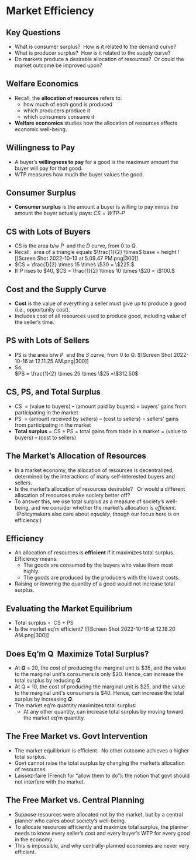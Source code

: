 # Market Efficiency
## Key Questions
- What is consumer surplus?  How is it related to the demand curve?
- What is producer surplus?  How is it related to the supply curve?
- Do markets produce a desirable allocation of resources?  Or could the market outcome be improved upon? 

## Welfare Economics
- Recall, the **allocation of resources** refers to:
	- how much of each good is produced
	- which producers produce it
	- which consumers consume it
- **Welfare economics** studies how the allocation of resources affects economic well-being.

## Willingness to Pay
- A buyer’s **willingness to pay** for a good is the maximum amount the buyer will pay for that good.
- WTP measures how much the buyer values the good.

## Consumer Surplus
- **Consumer surplus** is the amount a buyer is willing to pay minus the amount the buyer actually pays:
$CS=WTP–P$

## CS with Lots of Buyers
- CS is the area b/w $P$  and the $D$ curve, from $0$ to $Q$. 
- Recall:  area of  a triangle equals  $\frac{1}{2} \times$ base $\times$ height
![[Screen Shot 2022-10-13 at 5.09.47 PM.png|300]]
- $CS = \frac{1}{2} \times 15 \times \$30  = \$225.$
- If $P$ rises to $\$40$, $CS = \frac{1}{2} \times 10 \times \$20  = \$100.$

## Cost and the Supply Curve
- **Cost** is the value of everything a seller must give up to produce a good (i.e., opportunity cost).  
- Includes cost of all resources used to produce good, including value of the seller’s time.  

## PS with Lots of Sellers
- PS is the area b/w  $P$  and the $S$ curve, from $0$ to $Q$.
![[Screen Shot 2022-10-16 at 12.11.25 AM.png|300]]
- So,  
$PS = \frac{1}{2} \times 25 \times \$25 =\$312.50$

## CS, PS, and Total Surplus
- CS  = (value to buyers) – (amount paid by buyers) = buyers’ gains from participating in the market
- PS  = (amount received by sellers) – (cost to sellers) = sellers’ gains from participating in the market
- **Total surplus** = CS + PS = total gains from trade in a market = (value to buyers) – (cost to sellers)

## The Market’s Allocation of Resources
- In a market economy, the allocation of resources is decentralized, determined by the interactions of many self-interested buyers and sellers.
- Is the market’s allocation of resources desirable?   Or would a different allocation of resources make society better off?  
- To answer this, we use total surplus as a measure of society’s well-being, and we consider whether the market’s allocation is _efficient_.  (Policymakers also care about _equality_, though our focus here is on efficiency.)

## Efficiency
- An allocation of resources is **efficient** if it maximizes total surplus.  Efficiency means:
	- The goods are consumed by the buyers who value them most highly. 
	- The goods are produced by the producers with the lowest costs.
- Raising or lowering the quantity of a good would not increase total surplus. 

## Evaluating the Market Equilibrium
- Total surplus =  CS + PS
- Is the market eq’m efficient?
![[Screen Shot 2022-10-16 at 12.18.20 AM.png|300]]

## Does Eq’m Q  Maximize Total Surplus?
- At **_Q_** = 20, the cost of producing the marginal unit is $35, and the value to the marginal unit's consumers is only $20. Hence, can increase the total surplus by reducing **_Q_**.  
- At Q = 10, the cost of producing the marginal unit is $25, and the value to the marginal unit's consumers is $40. Hence, can increase the total surplus by increasing **_Q_**.  
- The market  eq’m quantity maximizes total surplus:  
	- At any other quantity, can increase total surplus by moving toward the market eq’m quantity.

## The Free Market vs. Govt Intervention
- The market equilibrium is efficient.  No other outcome achieves a higher total surplus. 
- Govt cannot raise the total surplus by changing the market’s allocation of resources. 
- Laissez-faire (French for “allow them to do”): the notion that govt should not interfere with the market.

## The Free Market vs. Central Planning
- Suppose resources were allocated not by the market, but by a central planner who cares about society’s well-being. 
- To allocate resources efficiently and maximize total surplus, the planner needs to know every seller’s cost and every buyer’s WTP for every good in the economy.
- This is impossible, and why centrally-planned economies are never very efficient. 